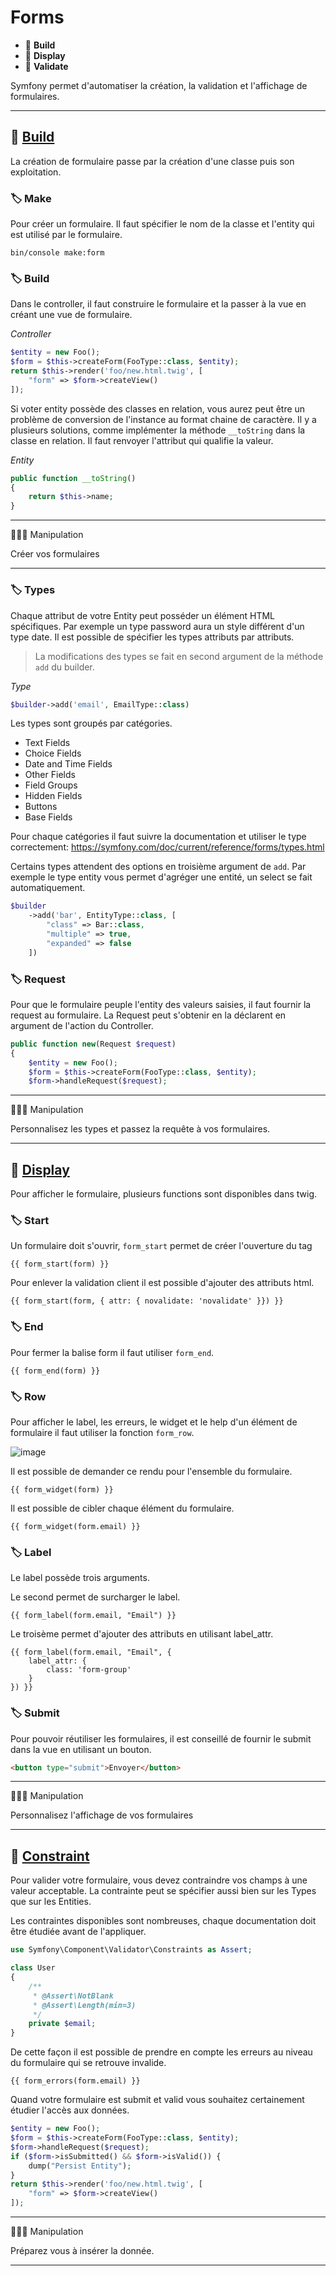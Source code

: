 # Forms

*  🔖 **Build**
*  🔖 **Display**
*  🔖 **Validate**

Symfony permet d'automatiser la création, la validation et l'affichage de formulaires.

___

## 📑 [Build](https://symfony.com/doc/current/forms.html)

La création de formulaire passe par la création d'une classe puis son exploitation.

### 🏷️ **Make**

Pour créer un formulaire. Il faut spécifier le nom de la classe et l'entity qui est utilisé par le formulaire.

```env
bin/console make:form
```

### 🏷️ **Build**

Dans le controller, il faut construire le formulaire et la passer à la vue en créant une vue de formulaire.

*Controller*

```php
$entity = new Foo();
$form = $this->createForm(FooType::class, $entity);
return $this->render('foo/new.html.twig', [
    "form" => $form->createView()
]);
```

Si voter entity possède des classes en relation, vous aurez peut être un problème de conversion de l'instance au format chaine de caractère. Il y a plusieurs solutions, comme implémenter la méthode `__toString` dans la classe en relation. Il faut renvoyer l'attribut qui qualifie la valeur.

*Entity*

```php
public function __toString()
{
    return $this->name;
}
```

___

👨🏻‍💻 Manipulation

Créer vos formulaires

___

### 🏷️ **Types**

Chaque attribut de votre Entity peut posséder un élément HTML spécifiques. Par exemple un type password aura un style différent d'un type date. Il est possible de spécifier les types attributs par attributs.

> La modifications des types se fait en second argument de la méthode `add` du builder.

*Type*

```php
$builder->add('email', EmailType::class)
```

Les types sont groupés par catégories.

* Text Fields
* Choice Fields
* Date and Time Fields
* Other Fields
* Field Groups
* Hidden Fields
* Buttons
* Base Fields

Pour chaque catégories il faut suivre la documentation et utiliser le type correctement: https://symfony.com/doc/current/reference/forms/types.html

Certains types attendent des options en troisième argument de `add`. Par exemple le type entity vous permet d'agréger une entité, un select se fait automatiquement.

```php
$builder
    ->add('bar', EntityType::class, [
        "class" => Bar::class,
        "multiple" => true,
        "expanded" => false
    ])
```

### 🏷️ **Request**

Pour que le formulaire peuple l'entity des valeurs saisies, il faut fournir la request au formulaire. La Request peut s'obtenir en la déclarent en argument de l'action du Controller.

```php
public function new(Request $request)
{
    $entity = new Foo();
    $form = $this->createForm(FooType::class, $entity);
    $form->handleRequest($request);
```

___

👨🏻‍💻 Manipulation

Personnalisez les types et passez la requête à vos formulaires.

___

## 📑 [Display](https://symfony.com/doc/current/form/form_customization.html)

Pour afficher le formulaire, plusieurs functions sont disponibles dans twig.

### 🏷️ **Start**

Un formulaire doit s'ouvrir, `form_start` permet de créer l'ouverture du tag <form>

```twig
{{ form_start(form) }}
```

Pour enlever la validation client il est possible d'ajouter des attributs html.

```twig
{{ form_start(form, { attr: { novalidate: 'novalidate' }}) }}
```

### 🏷️ **End**

Pour fermer la balise form il faut utiliser `form_end`.

```twig
{{ form_end(form) }}
```

### 🏷️ **Row**

Pour afficher le label, les erreurs, le widget et le help d'un élément de formulaire il faut utiliser la fonction `form_row`.

![image](https://raw.githubusercontent.com/seeren-training/Symfony/master/wiki/resources//form_row.png)

Il est possible de demander ce rendu pour l'ensemble du formulaire.

```twig
{{ form_widget(form) }}
```

Il est possible de cibler chaque élément du formulaire.

```twig
{{ form_widget(form.email) }}
```

### 🏷️ **Label**

Le label possède trois arguments.

Le second permet de surcharger le label.

```twig
{{ form_label(form.email, "Email") }}
```

Le troisème permet d'ajouter des attributs en utilisant label_attr.

```twig
{{ form_label(form.email, "Email", {
    label_attr: {
        class: 'form-group'
    }
}) }}
```

### 🏷️ **Submit**

Pour pouvoir réutiliser les formulaires, il est conseillé de fournir le submit dans la vue en utilisant un bouton.

```html
<button type="submit">Envoyer</button>
```

___

👨🏻‍💻 Manipulation

Personnalisez l'affichage de vos formulaires

___

## 📑 [Constraint](https://symfony.com/doc/current/validation.html#constraints)

Pour valider votre formulaire, vous devez contraindre vos champs à une valeur acceptable. La contrainte peut se spécifier aussi bien sur les Types que sur les Entities.

Les contraintes disponibles sont nombreuses, chaque documentation doit être étudiée avant de l'appliquer.

```php
use Symfony\Component\Validator\Constraints as Assert;

class User
{
    /**
     * @Assert\NotBlank
     * @Assert\Length(min=3)
     */
    private $email;
}
```

De cette façon il est possible de prendre en compte les erreurs au niveau du formulaire qui se retrouve invalide.

```twig
{{ form_errors(form.email) }}
```

Quand votre formulaire est submit et valid vous souhaitez certainement étudier l'accès aux données.

```php
$entity = new Foo();
$form = $this->createForm(FooType::class, $entity);
$form->handleRequest($request);
if ($form->isSubmitted() && $form->isValid()) {
    dump("Persist Entity");
}
return $this->render('foo/new.html.twig', [
    "form" => $form->createView()
]);
```

___

👨🏻‍💻 Manipulation

Préparez vous à insérer la donnée.

___